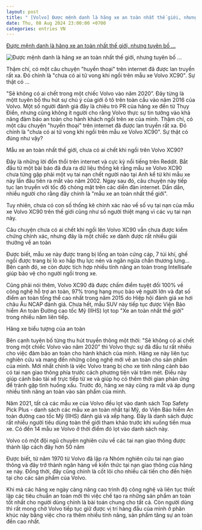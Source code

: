 ```yaml
---
layout: post
title: " [Volvo] Được mệnh danh là hãng xe an toàn nhất thế giới, nhưng tuyên bố ..."
date: Thu, 08 Aug 2024 23:00:00 +0700
categories: entries VN
---
```

[Được mệnh danh là hãng xe an toàn nhất thế giới, nhưng tuyên bố ...](https://cafef.vn/duoc-menh-danh-la-hang-xe-an-toan-nhat-the-gioi-nhung-tuyen-bo-se-khong-co-ai-chet-trong-mot-chiec-volvo-la-dung-hay-sai-188240809063931574.chn)

![Được mệnh danh là hãng xe an toàn nhất thế giới, nhưng tuyên bố ...](https://cafefcdn.com/zoom/600_315/203337114487263232/2024/8/8/avatar1723160291033-17231602914051400006681.jpg)

Thậm chí, có một câu chuyện "huyền thoại" trên internet đã được lan truyền rất xa. Đó chính là "chưa có ai tử vong khi ngồi trên mẫu xe Volvo XC90". Sự thật có ...

"Sẽ không có ai chết trong một chiếc Volvo vào năm 2020”. Đây từng là mộtt tuyên bố thu hút sự chú ý của giới ô tô trên toàn cầu vào năm 2016 của Volvo. Một số người đánh giá đây là chiêu trò PR của hãng xe đến từ Thụy Điển, nhưng cũng không ít người cho rằng Volvo thực sự tin tưởng vào khả năng đảm bảo an toàn cho hành khách ngồi trên xe của mình. Thậm chí, có một câu chuyện "huyền thoại" trên internet đã được lan truyền rất xa. Đó chính là "chưa có ai tử vong khi ngồi trên mẫu xe Volvo XC90". Sự thật có đúng như vậy?

Mẫu xe an toàn nhất thế giới, chưa có ai chết khi ngồi trên Volvo XC90?

Đây là những lời đồn thổi trên internet và cực kỳ nổi tiếng trên Reddit. Bắt đầu từ một bài báo đã đưa ra dữ liệu thống kê rằng mẫu xe Volvo XC90 chưa từng gặp phải một vụ tai nạn chết người nào tại Anh kể từ khi mẫu xe này lần đầu tiên ra mắt vào năm 2002. Ngay sau đó, câu chuyện này tiếp tục lan truyền với tốc độ chóng mặt trên các diễn đàn internet. Dần dần, nhiều người cho rằng đây chính là "mẫu xe an toàn nhất thế giới".

Tuy nhiên, chưa có con số thống kê chính xác nào về số vụ tại nạn của mẫu xe Volvo XC90 trên thế giới cũng như số người thiệt mạng vì các vụ tai nạn này.

Câu chuyện chưa có ai chết khi ngồi lên Volvo XC90 vẫn chưa được kiểm chứng chính xác, nhưng đây là một chiếc xe dành được rất nhiều giải thưởng về an toàn

Được biết, mẫu xe này được trang bị lồng an toàn cứng cáp, 7 túi khí, ghế ngồi được trang bị lò xo hấp thụ lực nén và ngăn ngừa chấn thương lưng... Bên cạnh đó, xe còn được tích hợp nhiều tính năng an toàn trong Intellisafe giúp bảo vệ cho người ngồi trong xe.

Cũng phải nói thêm, Volvo XC90 đã được chấm điểm tuyệt đối 100% về công nghệ hỗ trợ an toàn, 97% trong hạng mục bảo vệ người lớn và đạt số điểm an toàn tổng thể cao nhất trong năm 2015 do Hiệp hội đánh giá xe hơi châu Âu NCAP đánh giá. Chưa hết, mẫu SUV này tiếp tục được Viện Bảo hiểm An toàn Đường cao tốc Mỹ (IIHS) lọt top "Xe an toàn nhất thế giới" trong nhiều năm liên tiếp.

Hãng xe biểu tượng của an toàn

Bên cạnh tuyên bố từng thu hút truyền thông một thời: "Sẽ không có ai chết trong một chiếc Volvo vào năm 2020” thì Volvo thực sự đã đầu tư rất nhiều cho việc đảm bảo an toàn cho hành khách của mình. Hãng xe này liên tục nghiên cứu và mang đến những công nghệ mới về an toàn cho sản phẩm của mình. Mới nhất chính là việc Volvo trang bị cho xe tính năng cảnh báo có tai nạn giao thông phía trước cách phương tiện vài trăm mét. Điều này giúp cảnh báo tài xế trực tiếp từ xe và giúp họ có thêm thời gian phản ứng để tránh gặp tình huống xấu. Trước đó, hãng xe này cũng ra mắt và áp dụng nhiều tính năng an toàn vào sản phẩm của mình.

Năm 2021, tất cả các mẫu xe của Volvo đều lọt vào danh sách Top Safety Pick Plus - danh sách các mẫu xe an toàn nhất tại Mỹ, do Viện Bảo hiểm An toàn đường cao tốc Mỹ (IIHS) đánh giá và xếp hạng. Đây là danh sách được rất nhiều người tiêu dùng toàn thế giới tham khảo trước khi xuống tiền mua xe. Có đến 14 mẫu xe Volvo ở thời điểm đó lọt vào danh sách này.

Volvo có một đội ngũ chuyên nghiên cứu về các tai nạn giao thông được thành lập cách đây hơn 50 năm

Được biết, từ năm 1970 từ Volvo đã lập ra Nhóm nghiên cứu tai nạn giao thông và đây trở thành ngân hàng về kiến thức tại nạn giao thông của hãng xe này. Đồng thời, đây cũng chính là cốt lõi cho nhiều cải tiến cho đến hiện tại cho các sản phẩm của Volvo.

Khi mà các hãng xe ngày càng nâng cao trình độ công nghệ và liên tục thiết lập các tiêu chuẩn an toàn mới thì việc chế tạo ra những sản phẩm an toàn tốt nhất cho người dùng chính là bài toán chung cho tất cả. Còn người dùng thì rất mong chờ Volvo tiếp tục giữ được vị trí hàng đầu của mình ở phân khúc này bằng việc cho ra thêm nhiều tính năng, sản phẩm tăng sự an toàn đến cao nhất.

